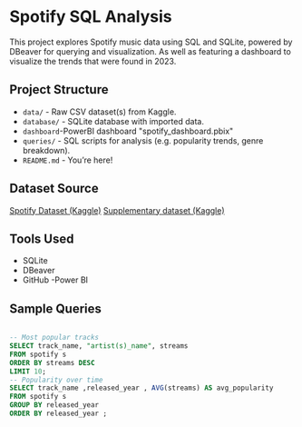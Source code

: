 # Spotify SQL Analysis 

This project explores Spotify music data using SQL and SQLite, powered by DBeaver for querying and visualization.
As well as featuring a dashboard to visualize the trends that were found in 2023. 
## Project Structure

- `data/` - Raw CSV dataset(s) from Kaggle.
- `database/` - SQLite database with imported data.
- `dashboard`-PowerBI dashboard "spotify_dashboard.pbix"
- `queries/` - SQL scripts for analysis (e.g. popularity trends, genre breakdown).
- `README.md` - You’re here!

## Dataset Source
[Spotify Dataset (Kaggle)](https://www.kaggle.com/datasets/nelgiriyewithana/top-spotify-songs-2023)
[Supplementary dataset (Kaggle)](https://www.kaggle.com/datasets/maharshipandya/-spotify-tracks-dataset)

## Tools Used
- SQLite
- DBeaver
- GitHub
-Power BI
## Sample Queries

```sql

-- Most popular tracks
SELECT track_name, "artist(s)_name", streams 
FROM spotify s 
ORDER BY streams DESC
LIMIT 10;
-- Popularity over time
SELECT track_name ,released_year , AVG(streams) AS avg_popularity
FROM spotify s 
GROUP BY released_year 
ORDER BY released_year ;
```
